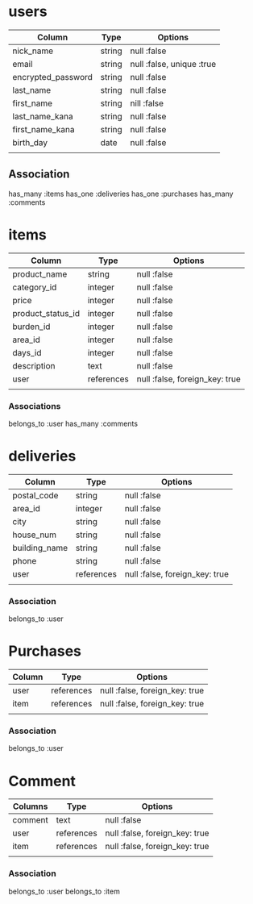 # users
| Column             | Type   | Options                   |
| ------------------ | ------ | ------------------------- |
| nick_name          | string | null :false               |
| email              | string | null :false, unique :true |
| encrypted_password | string | null :false               |
| last_name          | string | null :false               |
| first_name         | string | nill :false               |
| last_name_kana     | string | null :false               |
| first_name_kana    | string | null :false               |
| birth_day          | date   | null :false               |
|                    |        |                           |


## Association
has_many :items
has_one  :deliveries
has_one  :purchases
has_many :comments


# items
| Column            | Type           | Options                        |
| ----------------- | -------------- | ------------------------------ |
| product_name      | string         | null :false                    |
| category_id       | integer        | null :false                    |
| price             | integer        | null :false                    |
| product_status_id | integer        | null :false                    |
| burden_id         | integer        | null :false                    |
| area_id           | integer        | null :false                    |
| days_id           | integer        | null :false                    |
| description       | text           | null :false                    |
| user              | references     | null :false, foreign_key: true |
|                   |                |                                |

### Associations
belongs_to :user
has_many   :comments


# deliveries
| Column        | Type       | Options                        |
| ------------- | ---------- | ------------------------------ |
| postal_code   | string     | null :false                    |
| area_id       | integer    | null :false                    |
| city          | string     | null :false                    |
| house_num     | string     | null :false                    |
| building_name | string     | null :false                    |
| phone         | string     | null :false                    |
| user          | references | null :false, foreign_key: true |
|               |            |                                |

### Association
belongs_to :user


# Purchases
| Column | Type       | Options                        |
| ------ | ---------- | ------------------------------ |
| user   | references | null :false, foreign_key: true |
| item   | references | null :false, foreign_key: true |
|        |            |                                |

### Association
belongs_to :user


# Comment
| Columns | Type       | Options                        |
| ------- | ---------- | ------------------------------ |
| comment | text       | null :false                    |
| user    | references | null :false, foreign_key: true |
| item    | references | null :false, foreign_key: true |
|         |            |                                |

### Association
belongs_to :user
belongs_to :item